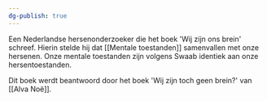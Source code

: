 ```yaml
---
dg-publish: true
---
```

Een Nederlandse hersenonderzoeker die het boek 'Wij zijn ons brein' schreef. Hierin stelde hij dat [[Mentale toestanden]] samenvallen met onze hersenen. Onze mentale toestanden zijn volgens Swaab identiek aan onze hersentoestanden.

Dit boek werdt beantwoord door het boek 'Wij zijn toch geen brein?' van [[Alva Noë]].